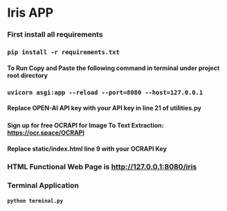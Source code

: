 # Iris APP

### First install all requirements
### `pip install -r requirements.txt`

#### To Run Copy and Paste the following command in terminal under project root directory

### `uvicorn asgi:app --reload --port=8080 --host=127.0.0.1`

#### Replace OPEN-AI API key with your API key in line 21 of utilities.py
###    

#### Sign up for free OCRAPI for Image To Text Extraction: https://ocr.space/OCRAPI
#### Replace static/index.html line 9 with your OCRAPI Key
### HTML Functional Web Page is http://127.0.0.1:8080/iris

###   
### Terminal Application
#### `python terminal.py`